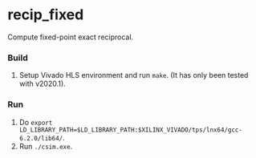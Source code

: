 recip_fixed
===========

Compute fixed-point exact reciprocal.

### Build

1. Setup Vivado HLS environment and run `make`. (It has only been tested with v2020.1).

### Run

1. Do `export LD_LIBRARY_PATH=$LD_LIBRARY_PATH:$XILINX_VIVADO/tps/lnx64/gcc-6.2.0/lib64/`.
2. Run `./csim.exe`.
